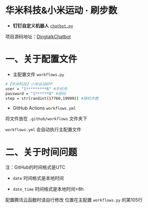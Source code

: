 # **华米科技&小米运动 · 刷步数**

* **钉钉自定义机器人** [`chatbot.py`](https://github.com/zhuifengshen/DingtalkChatbot/blob/master/dingtalkchatbot/chatbot.py)

项目源码地址：[DingtalkChatbot](https://github.com/zhuifengshen/DingtalkChatbot)

# 一、关于配置文件

* 主配置文件 `workflows.py`

```bash
#【华米科技】小米运动APP
user = "1*********6" #手机号
password = "1******8" #密码
step = str(randint(17760,19999)) #随机步数
```

* GitHub Actions `workflows.yml`

将文件放在 `.github/workflows` 文件夹下

`workflows.yml` 会自动执行主配置文件

# 二、关于时间问题

注：GitHub的时间格式是UTC

* `date` 时间格式是本地时间

* `date_time` 时间格式是本地时间+8h

配置腾讯云函数时请自行修改
位置在主配置 `workflows.py` 的第105行
